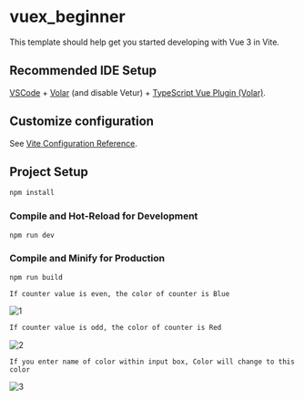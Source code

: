 # vuex_beginner

This template should help get you started developing with Vue 3 in Vite.

## Recommended IDE Setup

[VSCode](https://code.visualstudio.com/) + [Volar](https://marketplace.visualstudio.com/items?itemName=Vue.volar) (and disable Vetur) + [TypeScript Vue Plugin (Volar)](https://marketplace.visualstudio.com/items?itemName=Vue.vscode-typescript-vue-plugin).

## Customize configuration

See [Vite Configuration Reference](https://vitejs.dev/config/).

## Project Setup

```sh
npm install
```

### Compile and Hot-Reload for Development

```sh
npm run dev
```

### Compile and Minify for Production

```sh
npm run build
```

```sh
If counter value is even, the color of counter is Blue
```

![1](https://user-images.githubusercontent.com/58510288/181218138-75b232df-d46a-4bc1-b28e-049bad7c35f5.png)

```sh
If counter value is odd, the color of counter is Red
```

![2](https://user-images.githubusercontent.com/58510288/181218680-21c45cb6-c032-4bd4-8569-a9c617efd7ce.png)


```
If you enter name of color within input box, Color will change to this color
```

![3](https://user-images.githubusercontent.com/58510288/181219329-18a3b5c6-0eb8-4b69-9588-77077d871bb8.png)


